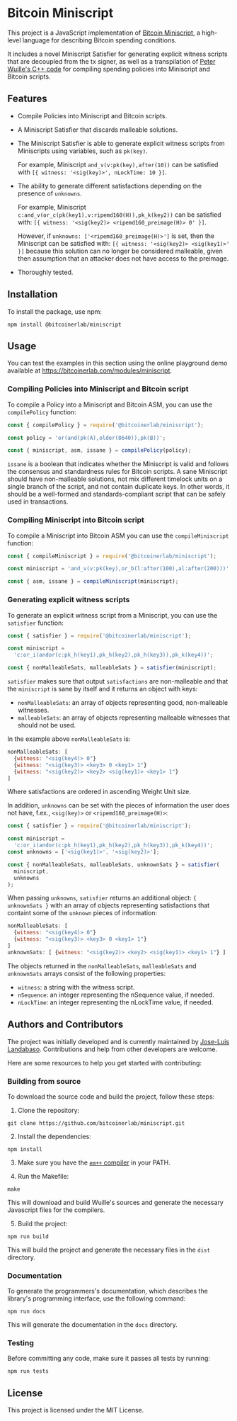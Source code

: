 # Bitcoin Miniscript

This project is a JavaScript implementation of [Bitcoin Miniscript](https://bitcoin.sipa.be/miniscript/), a high-level language for describing Bitcoin spending conditions.

It includes a novel Miniscript Satisfier for generating explicit witness scripts that are decoupled from the tx signer, as well as a transpilation of [Peter Wuille's C++ code](https://github.com/sipa/miniscript) for compiling spending policies into Miniscript and Bitcoin scripts.

## Features

- Compile Policies into Miniscript and Bitcoin scripts.
- A Miniscript Satisfier that discards malleable solutions.
- The Miniscript Satisfier is able to generate explicit witness scripts from Miniscripts using variables, such as `pk(key)`.

  For example, Miniscript `and_v(v:pk(key),after(10))` can be satisfied with `[{ witness: '<sig(key)>', nLockTime: 10 }]`.

- The ability to generate different satisfactions depending on the presence of `unknowns`.

  For example, Miniscript `c:and_v(or_c(pk(key1),v:ripemd160(H)),pk_k(key2))` can be satisfied with: `[{ witness: '<sig(key2)> <ripemd160_preimage(H)> 0' }]`.

  However, if `unknowns: ['<ripemd160_preimage(H)>']` is set, then the Miniscript can be satisfied with: `[{ witness: '<sig(key2)> <sig(key1)>' }]` because this solution can no longer be considered malleable, given then assumption that an attacker does not have access to the preimage.

- Thoroughly tested.

## Installation

To install the package, use npm:

```
npm install @bitcoinerlab/miniscript
```

## Usage

You can test the examples in this section using the online playground demo available at https://bitcoinerlab.com/modules/miniscript.

### Compiling Policies into Miniscript and Bitcoin script

To compile a Policy into a Miniscript and Bitcoin ASM, you can use the `compilePolicy` function:

```javascript
const { compilePolicy } = require('@bitcoinerlab/miniscript');

const policy = 'or(and(pk(A),older(8640)),pk(B))';

const { miniscript, asm, issane } = compilePolicy(policy);
```

`issane` is a boolean that indicates whether the Miniscript is valid and follows the consensus and standardness rules for Bitcoin scripts. A sane Miniscript should have non-malleable solutions, not mix different timelock units on a single branch of the script, and not contain duplicate keys. In other words, it should be a well-formed and standards-compliant script that can be safely used in transactions.

### Compiling Miniscript into Bitcoin script

To compile a Miniscript into Bitcoin ASM you can use the `compileMiniscript` function:

```javascript
const { compileMiniscript } = require('@bitcoinerlab/miniscript');

const miniscript = 'and_v(v:pk(key),or_b(l:after(100),al:after(200)))';

const { asm, issane } = compileMiniscript(miniscript);
```

### Generating explicit witness scripts

To generate an explicit witness script from a Miniscript, you can use the `satisfier` function:

```javascript
const { satisfier } = require('@bitcoinerlab/miniscript');

const miniscript =
  'c:or_i(andor(c:pk_h(key1),pk_h(key2),pk_h(key3)),pk_k(key4))';

const { nonMalleableSats, malleableSats } = satisfier(miniscript);
```

`satisfier` makes sure that output `satisfactions` are non-malleable and that the `miniscript` is sane by itself and it returns an object with keys:

- `nonMalleableSats`: an array of objects representing good, non-malleable witnesses.
- `malleableSats`: an array of objects representing malleable witnesses that should not be used.

In the example above `nonMalleableSats` is:

```javascript
nonMalleableSats: [
  {witness: "<sig(key4)> 0"}
  {witness: "<sig(key3)> <key3> 0 <key1> 1"}
  {witness: "<sig(key2)> <key2> <sig(key1)> <key1> 1"}
]
```

Where satisfactions are ordered in ascending Weight Unit size.

In addition, `unknowns` can be set with the pieces of information the user does not have, f.ex., `<sig(key)>` or `<ripemd160_preimage(H)>`:

```javascript
const { satisfier } = require('@bitcoinerlab/miniscript');

const miniscript =
  'c:or_i(andor(c:pk_h(key1),pk_h(key2),pk_h(key3)),pk_k(key4))';
const unknowns = ['<sig(key1)>', '<sig(key2)>'];

const { nonMalleableSats, malleableSats, unknownSats } = satisfier(
  miniscript,
  unknowns
);
```

When passing `unknowns`, `satisfier` returns an additional object: `{ unknownSats }` with an array of objects representing satisfactions that containt some of the `unknown` pieces of information:

```javascript
nonMalleableSats: [
  {witness: "<sig(key4)> 0"}
  {witness: "<sig(key3)> <key3> 0 <key1> 1"}
]
unknownSats: [ {witness: "<sig(key2)> <key2> <sig(key1)> <key1> 1"} ]
```

The objects returned in the `nonMalleableSats`, `malleableSats` and `unknownSats` arrays consist of the following properties:

- `witness`: a string with the witness script.
- `nSequence`: an integer representing the nSequence value, if needed.
- `nLockTime`: an integer representing the nLockTime value, if needed.

## Authors and Contributors

The project was initially developed and is currently maintained by [Jose-Luis Landabaso](https://github.com/landabaso). Contributions and help from other developers are welcome.

Here are some resources to help you get started with contributing:

### Building from source

To download the source code and build the project, follow these steps:

1. Clone the repository:

```
git clone https://github.com/bitcoinerlab/miniscript.git
```

2. Install the dependencies:

```
npm install
```

3. Make sure you have the [`em++` compiler](https://emscripten.org/) in your PATH.

4. Run the Makefile:

```
make
```

This will download and build Wuille's sources and generate the necessary Javascript files for the compilers.

5. Build the project:

```
npm run build
```

This will build the project and generate the necessary files in the `dist` directory.

### Documentation

To generate the programmers's documentation, which describes the library's programming interface, use the following command:

```
npm run docs
```

This will generate the documentation in the `docs` directory.

### Testing

Before committing any code, make sure it passes all tests by running:

```
npm run tests
```

## License

This project is licensed under the MIT License.
